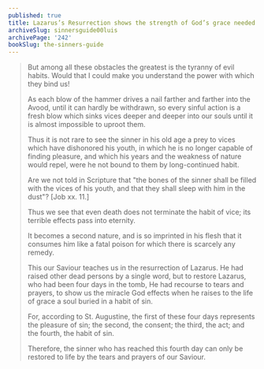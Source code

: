 ```yaml
---
published: true
title: Lazarus’s Resurrection shows the strength of God’s grace needed to save us from strong habits of sin
archiveSlug: sinnersguide00luis
archivePage: '242'
bookSlug: the-sinners-guide
---
```


> But among all these obstacles the greatest is the tyranny of evil habits. Would that I could make you understand the power with which they bind us!
> 
> As each blow of the hammer drives a nail farther and farther into the Avood, until it can hardly be withdrawn, so every sinful action is a fresh blow which sinks vices deeper and deeper into our souls until it is almost impossible to uproot them.
> 
> Thus it is not rare to see the sinner in his old age a prey to vices which have dishonored his youth, in which he is no longer capable of finding pleasure, and which his years and the weakness of nature would repel, were he not bound to them by long-continued habit.
> 
> Are we not told in Scripture that "the bones of the sinner shall be filled with the vices of his youth, and that they shall sleep with him in the dust"? [Job xx. 11.]
> 
> Thus we see that even death does not terminate the habit of vice; its terrible effects pass into eternity.
> 
> It becomes a second nature, and is so imprinted in his flesh that it consumes him like a fatal poison for which there is scarcely any remedy.
> 
> This our Saviour teaches us in the resurrection of Lazarus. He had raised other dead persons by a single word, but to restore Lazarus, who had been four days in the tomb, He had recourse to tears and prayers, to show us the miracle God effects when he raises to the life of grace a soul buried in a habit of sin.
> 
> For, according to St. Augustine, the first of these four days represents the pleasure of sin; the second, the consent; the third, the act; and the fourth, the habit of sin.
> 
> Therefore, the sinner who has reached this fourth day can only be restored to life by the tears and prayers of our Saviour.
